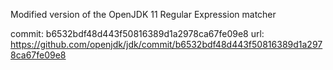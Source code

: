 Modified version of the OpenJDK 11 Regular Expression matcher

commit: b6532bdf48d443f50816389d1a2978ca67fe09e8
url: https://github.com/openjdk/jdk/commit/b6532bdf48d443f50816389d1a2978ca67fe09e8

